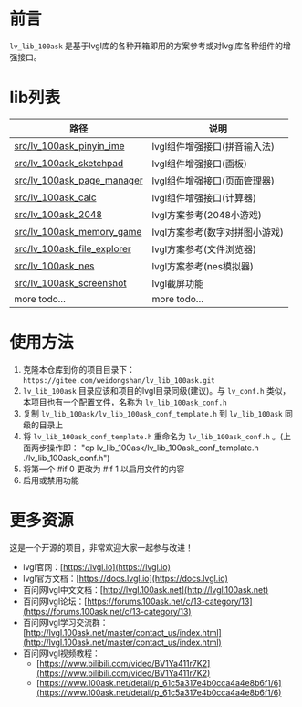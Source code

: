 
# 前言
`lv_lib_100ask` 是基于lvgl库的各种开箱即用的方案参考或对lvgl库各种组件的增强接口。

# lib列表
|  路径   | 说明  |
|  ----  | ----  |
| [src/lv_100ask_pinyin_ime](src/lv_100ask_pinyin_ime/README_zh.md) | lvgl组件增强接口(拼音输入法) |
| [src/lv_100ask_sketchpad](src/lv_100ask_sketchpad/README_zh.md) | lvgl组件增强接口(画板) |
| [src/lv_100ask_page_manager](src/lv_100ask_page_manager/README_zh.md) | lvgl组件增强接口(页面管理器) |
| [src/lv_100ask_calc](src/lv_100ask_calc/README_zh.md) | lvgl组件增强接口(计算器) |
| [src/lv_100ask_2048](src/lv_100ask_2048/README_zh.md) | lvgl方案参考(2048小游戏) |
| [src/lv_100ask_memory_game](src/lv_100ask_memory_game/README_zh.md) | lvgl方案参考(数字对拼图小游戏) |
| [src/lv_100ask_file_explorer](src/lv_100ask_file_explorer/README_zh.md) | lvgl方案参考(文件浏览器) |
| [src/lv_100ask_nes](src/lv_100ask_nes/README_zh.md) | lvgl方案参考(nes模拟器) |
| [src/lv_100ask_screenshot](src/lv_100ask_screenshot/README_zh.md) | lvgl截屏功能 |
| more todo...  | more todo... |

# 使用方法

1. 克隆本仓库到你的项目目录下： `https://gitee.com/weidongshan/lv_lib_100ask.git`
2. `lv_lib_100ask` 目录应该和项目的lvgl目录同级(建议)。与 `lv_conf.h` 类似，本项目也有一个配置文件，名称为 `lv_lib_100ask_conf.h`
3. 复制 `lv_lib_100ask/lv_lib_100ask_conf_template.h` 到 `lv_lib_100ask` 同级的目录上
4. 将 `lv_lib_100ask_conf_template.h` 重命名为 `lv_lib_100ask_conf.h` 。(上面两步操作即： "cp lv_lib_100ask/lv_lib_100ask_conf_template.h ./lv_lib_100ask_conf.h")
5. 将第一个 #if 0 更改为 #if 1 以启用文件的内容
6. 启用或禁用功能

# 更多资源
这是一个开源的项目，非常欢迎大家一起参与改进！

- lvgl官网：[https://lvgl.io](https://lvgl.io)
- lvgl官方文档：[https://docs.lvgl.io](https://docs.lvgl.io)
- 百问网lvgl中文文档：[http://lvgl.100ask.net](http://lvgl.100ask.net)
- 百问网lvgl论坛：[https://forums.100ask.net/c/13-category/13](https://forums.100ask.net/c/13-category/13)
- 百问网lvgl学习交流群：[http://lvgl.100ask.net/master/contact_us/index.html](http://lvgl.100ask.net/master/contact_us/index.html)
- 百问网lvgl视频教程：
    - [https://www.bilibili.com/video/BV1Ya411r7K2](https://www.bilibili.com/video/BV1Ya411r7K2)
    - [https://www.100ask.net/detail/p_61c5a317e4b0cca4a4e8b6f1/6](https://www.100ask.net/detail/p_61c5a317e4b0cca4a4e8b6f1/6)
